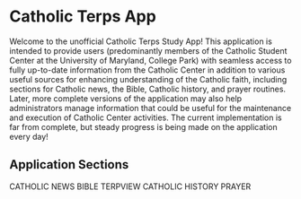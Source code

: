 # Catholic Terps App

Welcome to the unofficial Catholic Terps Study App! This application is intended to provide
users (predominantly members of the Catholic Student Center at the University of Maryland,
College Park) with seamless access to fully up-to-date information from the Catholic Center
in addition to various useful sources for enhancing understanding of the Catholic faith,
including sections for Catholic news, the Bible, Catholic history, and prayer routines. Later,
more complete versions of the application may also help administrators manage information that
could be useful for the maintenance and execution of Catholic Center activities. The current
implementation is far from complete, but steady progress is being made on the application every day!

## Application Sections

CATHOLIC NEWS
BIBLE
TERPVIEW
CATHOLIC HISTORY
PRAYER
